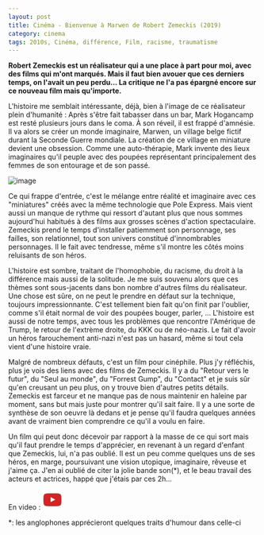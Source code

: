 ```yaml
---
layout: post
title: Cinéma - Bienvenue à Marwen de Robert Zemeckis (2019)
category: cinema
tags: 2010s, Cinéma, différence, Film, racisme, traumatisme
---
```

**Robert Zemeckis est un réalisateur qui a une place à part pour moi, avec des films qui m'ont marqués. Mais il faut bien avouer que ces derniers temps, on l'avait un peu perdu... La critique ne l'a pas épargné encore sur ce nouveau film mais qu'importe.**

L'histoire me semblait intéressante, déjà, bien à l'image de ce réalisateur plein d'humanité : Après s'être fait tabasser dans un bar, Mark Hogancamp est resté plusieurs jours dans le coma. À son réveil, il est frappé d'amnésie. Il va alors se créer un monde imaginaire, Marwen, un village belge fictif durant la Seconde Guerre mondiale. La création de ce village en miniature devient une obsession. Comme une auto-thérapie, Mark invente des lieux imaginaires qu'il peuple avec des poupées représentant principalement des femmes de son entourage et de son passé. 

![image](https://filedn.eu/llqi9IBxlYouGRXYG2xlROb/img/2019/marwen.jpg)

Ce qui frappe d'entrée, c'est le mélange entre réalité et imaginaire avec ces "miniatures" créés avec la même technologie que Pole Express. Mais vient aussi un manque de rythme qui ressort d'autant plus que nous sommes aujourd'hui habitués à des films aux grosses scènes d'action spectaculaire. Zemeckis prend le temps d'installer patiemment son personnage, ses failles, son relationnel, tout son univers constitué d'innombrables personnages. Il le fait avec tendresse, même s'il montre les côtés moins reluisants de son héros. 

L'histoire est sombre, traitant de l'homophobie, du racisme, du droit à la différence mais aussi de la solitude. Je me suis souvenu alors que ces thèmes sont sous-jacents dans bon nombre d'autres films du réalisateur. Une chose est sûre, on ne peut le prendre en défaut sur la technique, toujours impressionnante. C'est tellement bien fait qu'on finit par l'oublier, comme s'il était normal de voir des poupées bouger, parler, ... L'histoire est aussi de notre temps, avec tous les problèmes que rencontre l'Amérique de Trump, le retour de l'extrème droite, du KKK ou de néo-nazis. Le fait d'avoir un héros farouchement anti-nazi n'est pas un hasard, même si tout cela vient d'une histoire vraie.

Malgré de nombreux défauts, c'est un film pour cinéphile. Plus j'y réfléchis, plus je vois des liens avec des films de Zemeckis. Il y a du "Retour vers le futur", du "Seul au monde", du "Forrest Gump", du "Contact" et je suis sûr qu'en creusant un peu plus, on y trouve bien d'autres petits détails. Zemeckis est farceur et ne manque pas de nous maintenir en haleine par moment, sans but mais juste pour montrer qu'il sait faire. Il y a une sorte de synthèse de son oeuvre là dedans et je pense qu'il faudra quelques années avant de vraiment bien comprendre ce qu'il a voulu en faire. 

Un film qui peut donc décevoir par rapport à la masse de ce qui sort mais qu'il faut prendre le temps d'apprécier, en revenant à un regard d'enfant que Zemeckis, lui, n'a pas oublié. Il est un peu comme quelques uns de ses héros, en marge, poursuivant une vision utopique, imaginaire, rêveuse et j'aime ça. J'en ai oublié de citer la jolie bande son(*), et le beau travail des acteurs et actrices, happé que j'étais par ces 2h...

En video : [![video](/images/youtube.png)](https://www.youtube.com/watch?v=EBKAxsJr-08)

*: les anglophones apprécieront quelques traits d'humour dans celle-ci

